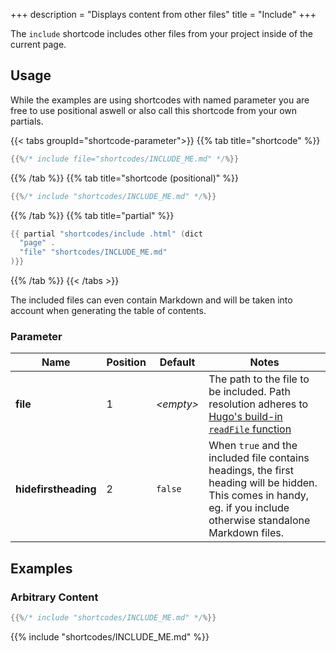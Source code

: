 +++
description = "Displays content from other files"
title = "Include"
+++

The `include` shortcode includes other files from your project inside of the current page.

## Usage

While the examples are using shortcodes with named parameter you are free to use positional aswell or also call this shortcode from your own partials.

{{< tabs groupId="shortcode-parameter">}}
{{% tab title="shortcode" %}}

````go
{{%/* include file="shortcodes/INCLUDE_ME.md" */%}}
````

{{% /tab %}}
{{% tab title="shortcode (positional)" %}}

````go
{{%/* include "shortcodes/INCLUDE_ME.md" */%}}
````

{{% /tab %}}
{{% tab title="partial" %}}

````go
{{ partial "shortcodes/include .html" (dict
  "page" .
  "file" "shortcodes/INCLUDE_ME.md"
)}}
````

{{% /tab %}}
{{< /tabs >}}

The included files can even contain Markdown and will be taken into account when generating the table of contents.

### Parameter

| Name                 | Position | Default          | Notes       |
|----------------------|----------|------------------|-------------|
| **file**             | 1        | _&lt;empty&gt;_  | The path to the file to be included. Path resolution adheres to [Hugo's build-in `readFile` function](https://gohugo.io/functions/readfile/) |
| **hidefirstheading** | 2        | `false`          | When `true` and the included file contains headings, the first heading will be hidden. This comes in handy, eg. if you include otherwise standalone Markdown files. |

## Examples

### Arbitrary Content

````go
{{%/* include "shortcodes/INCLUDE_ME.md" */%}}
````

{{% include "shortcodes/INCLUDE_ME.md" %}}
